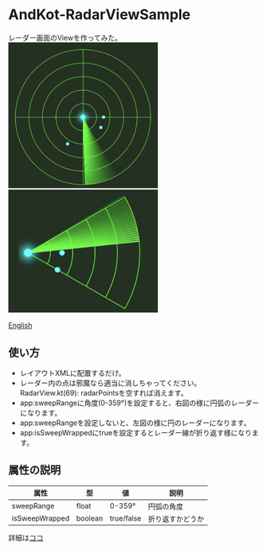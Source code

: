 # AndKot-RadarViewSample

レーダー画面のViewを作ってみた。  
<img src="RadarView360.png" width="300" /> <img src="RadarView60.png" width="300" />

[English](README.md)

## 使い方
- レイアウトXMLに配置するだけ。
- レーダー内の点は邪魔なら適当に消しちゃってください。
  RadarView.kt(69): radarPointsを空すれば消えます。
- app:sweepRangeに角度(0-359°)を設定すると、右図の様に円弧のレーダーになります。
- app:sweepRangeを設定しないと、左図の様に円のレーダーになります。
- app:isSweepWrappedにtrueを設定するとレーダー線が折り返す様になります。

## 属性の説明
|属性|型|値|説明|
|---|---|---|---|
|sweepRange|float|0-359°|円弧の角度|
|isSweepWrapped|boolean|true/false|折り返すかどうか|

詳細は[ココ](https://zenn.dev/rg687076/articles/90d4c289775a7a)
